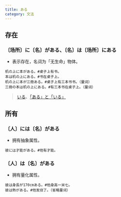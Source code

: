 ```yaml
---
title: ある
category: 文法
---
```


## 存在

### 〔场所〕に〔名〕がある、〔名〕は〔场所〕にある

- 表示存在，名词为「无生命」物体。

```example
机の上に本がある。#桌子上有书。
本は机の上にある。#书在桌子上。
机の上に本が三冊ある。#桌子上有三本书书。（量词）
三冊の本は机の上にある。#有三本书在桌子上。（量词）
```

> [いる](iru#存在)、[「ある」と「いる」](iru-aru#存在)

## 所有

### 〔人〕には〔名〕がある

- 拥有抽象属性。

```example
彼には才能がある。#他有才能。
```

### 〔人〕は〔名〕がある

- 拥有量化属性。

```example
彼は身長が170cmある。#他身高一米七。
彼は熱がある。#他发烧了。（省略量词）
```
